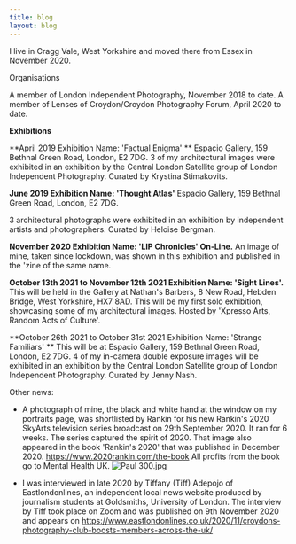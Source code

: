 ```yaml
---
title: blog
layout: blog
---
```


I live in Cragg Vale, West Yorkshire and moved there from Essex in November 2020.

Organisations

A member of London Independent Photography, November 2018 to date.
A member of Lenses of Croydon/Croydon Photography Forum, April 2020 to date.

**Exhibitions**

**April 2019
Exhibition Name: 'Factual Enigma'
**
Espacio Gallery, 159 Bethnal Green Road, London, E2 7DG.
3 of my architectural images were exhibited in an exhibition by the Central London Satellite group of London Independent Photography. Curated by Krystina Stimakovits.

**June 2019
Exhibition Name: 'Thought Atlas'**
Espacio Gallery, 159 Bethnal Green Road, London, E2 7DG.

3 architectural photographs were exhibited in an exhibition by independent artists and photographers. Curated by Heloise Bergman.

**November 2020
Exhibition Name: 'LIP Chronicles'
On-Line.** 
An image of mine, taken since lockdown, was shown in this exhibition and published in the 'zine of the same name.

**October 13th 2021 to November 12th 2021
Exhibition Name: 'Sight Lines'.** 
This will be held in the Gallery at Nathan's Barbers, 8 New Road, Hebden Bridge, West Yorkshire, HX7 8AD. 
This will be my first solo exhibition, showcasing some of my architectural images. Hosted by 'Xpresso Arts, Random Acts of Culture'.

**October 26th 2021 to October 31st 2021 
Exhibition Name: 'Strange Familiars' **
This will be at Espacio Gallery, 159 Bethnal Green Road, London, E2 7DG.
4 of my in-camera double exposure images will be exhibited in an exhibition by the Central London Satellite group of London Independent Photography. Curated by Jenny Nash.

Other news:

* A photograph of mine, the black and white hand at the window on my portraits page, was shortlisted by Rankin for his new Rankin's 2020 SkyArts television series broadcast on 29th September 2020.  It ran for 6 weeks. The series captured the spirit of 2020. That image also appeared in the book 'Rankin's 2020' that was published in December 2020. https://www.2020rankin.com/the-book
All profits from the book go to Mental Health UK. ![Paul 300.jpg](/uploads/Paul%20300.jpg)

* I was interviewed in late 2020 by Tiffany (Tiff) Adepojo of Eastlondonlines, an independent local news website produced by journalism students at Goldsmiths, University of London.  The interview by Tiff took place on Zoom and was published on 9th November 2020 and appears on https://www.eastlondonlines.co.uk/2020/11/croydons-photography-club-boosts-members-across-the-uk/




